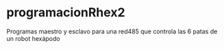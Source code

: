 # programacionRhex2
Programas maestro y esclavo para una red485 que controla las 6 patas de un robot hexápodo
